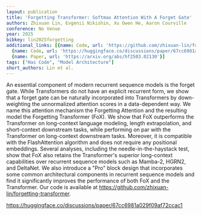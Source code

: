 ```yaml
---
layout: publication
title: 'Forgetting Transformer: Softmax Attention With A Forget Gate'
authors: Zhixuan Lin, Evgenii Nikishin, Xu Owen He, Aaron Courville
conference: No Venue
year: 2025
bibkey: lin2025forgetting
additional_links: [{name: Code, url: 'https://github.com/zhixuan-lin/forgetting-transformer'},
  {name: Code, url: 'https://huggingface.co/discussions/paper/67cc6981a029f09af72ccac1'},
  {name: Paper, url: 'https://arxiv.org/abs/hf2503.02130'}]
tags: ["Has Code", "Model Architecture"]
short_authors: Lin et al.
---
```

An essential component of modern recurrent sequence models is the forget gate. While Transformers do not have an explicit recurrent form, we show that a forget gate can be naturally incorporated into Transformers by down-weighting the unnormalized attention scores in a data-dependent way. We name this attention mechanism the Forgetting Attention and the resulting model the Forgetting Transformer (FoX). We show that FoX outperforms the Transformer on long-context language modeling, length extrapolation, and short-context downstream tasks, while performing on par with the Transformer on long-context downstream tasks. Moreover, it is compatible with the FlashAttention algorithm and does not require any positional embeddings. Several analyses, including the needle-in-the-haystack test, show that FoX also retains the Transformer's superior long-context capabilities over recurrent sequence models such as Mamba-2, HGRN2, and DeltaNet. We also introduce a "Pro" block design that incorporates some common architectural components in recurrent sequence models and find it significantly improves the performance of both FoX and the Transformer. Our code is available at https://github.com/zhixuan-lin/forgetting-transformer.

https://huggingface.co/discussions/paper/67cc6981a029f09af72ccac1